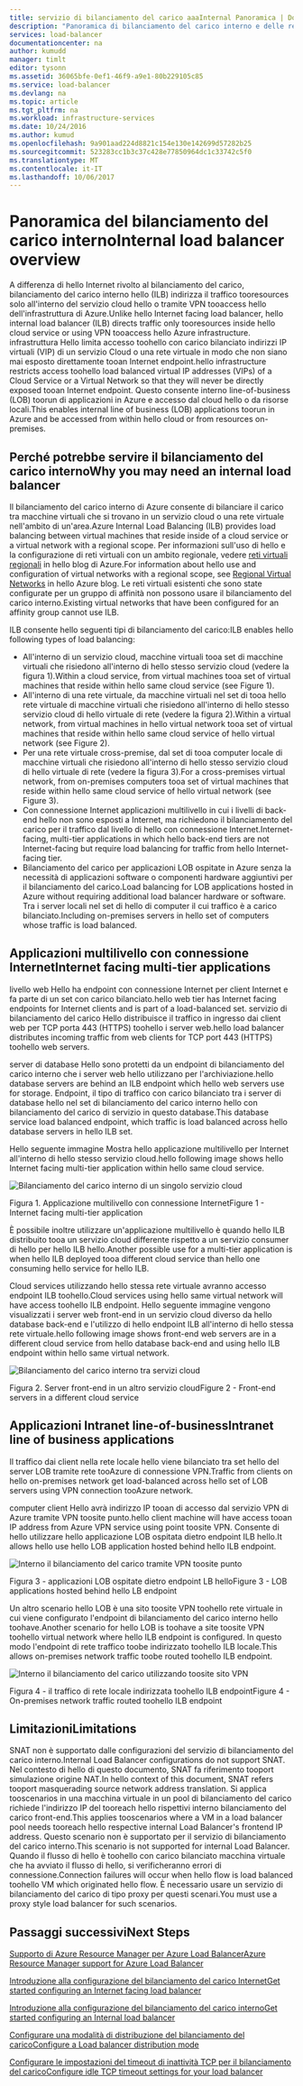 ```yaml
---
title: servizio di bilanciamento del carico aaaInternal Panoramica | Documenti Microsoft
description: "Panoramica di bilanciamento del carico interno e delle relative funzionalità. Funzionamento di un servizio di bilanciamento del carico per gli endpoint interni di Azure e possibili scenari tooconfigure"
services: load-balancer
documentationcenter: na
author: kumudd
manager: timlt
editor: tysonn
ms.assetid: 36065bfe-0ef1-46f9-a9e1-80b229105c85
ms.service: load-balancer
ms.devlang: na
ms.topic: article
ms.tgt_pltfrm: na
ms.workload: infrastructure-services
ms.date: 10/24/2016
ms.author: kumud
ms.openlocfilehash: 9a901aad224d8821c154e130e142699d57282b25
ms.sourcegitcommit: 523283cc1b3c37c428e77850964dc1c33742c5f0
ms.translationtype: MT
ms.contentlocale: it-IT
ms.lasthandoff: 10/06/2017
---
```

# <a name="internal-load-balancer-overview"></a><span data-ttu-id="81c1d-103">Panoramica del bilanciamento del carico interno</span><span class="sxs-lookup"><span data-stu-id="81c1d-103">Internal load balancer overview</span></span>

<span data-ttu-id="81c1d-104">A differenza di hello Internet rivolto al bilanciamento del carico, bilanciamento del carico interno hello (ILB) indirizza il traffico tooresources solo all'interno del servizio cloud hello o tramite VPN tooaccess hello dell'infrastruttura di Azure.</span><span class="sxs-lookup"><span data-stu-id="81c1d-104">Unlike hello Internet facing load balancer, hello internal load balancer (ILB) directs traffic only tooresources inside hello cloud service or using VPN tooaccess hello Azure infrastructure.</span></span> <span data-ttu-id="81c1d-105">infrastruttura Hello limita accesso toohello con carico bilanciato indirizzi IP virtuali (VIP) di un servizio Cloud o una rete virtuale in modo che non siano mai esposto direttamente tooan Internet endpoint.</span><span class="sxs-lookup"><span data-stu-id="81c1d-105">hello infrastructure restricts access toohello load balanced virtual IP addresses (VIPs) of a Cloud Service or a Virtual Network so that they will never be directly exposed tooan Internet endpoint.</span></span> <span data-ttu-id="81c1d-106">Questo consente interno line-of-business (LOB) toorun di applicazioni in Azure e accesso dal cloud hello o da risorse locali.</span><span class="sxs-lookup"><span data-stu-id="81c1d-106">This enables internal line of business (LOB) applications toorun in Azure and be accessed from within hello cloud or from resources on-premises.</span></span>

## <a name="why-you-may-need-an-internal-load-balancer"></a><span data-ttu-id="81c1d-107">Perché potrebbe servire il bilanciamento del carico interno</span><span class="sxs-lookup"><span data-stu-id="81c1d-107">Why you may need an internal load balancer</span></span>

<span data-ttu-id="81c1d-108">Il bilanciamento del carico interno di Azure consente di bilanciare il carico tra macchine virtuali che si trovano in un servizio cloud o una rete virtuale nell'ambito di un'area.</span><span class="sxs-lookup"><span data-stu-id="81c1d-108">Azure Internal Load Balancing (ILB) provides load balancing between virtual machines that reside inside of a cloud service or a virtual network with a regional scope.</span></span> <span data-ttu-id="81c1d-109">Per informazioni sull'uso di hello e la configurazione di reti virtuali con un ambito regionale, vedere [reti virtuali regionali](https://azure.microsoft.com/blog/2014/05/14/regional-virtual-networks/) in hello blog di Azure.</span><span class="sxs-lookup"><span data-stu-id="81c1d-109">For information about hello use and configuration of virtual networks with a regional scope, see [Regional Virtual Networks](https://azure.microsoft.com/blog/2014/05/14/regional-virtual-networks/) in hello Azure blog.</span></span> <span data-ttu-id="81c1d-110">Le reti virtuali esistenti che sono state configurate per un gruppo di affinità non possono usare il bilanciamento del carico interno.</span><span class="sxs-lookup"><span data-stu-id="81c1d-110">Existing virtual networks that have been configured for an affinity group cannot use ILB.</span></span>

<span data-ttu-id="81c1d-111">ILB consente hello seguenti tipi di bilanciamento del carico:</span><span class="sxs-lookup"><span data-stu-id="81c1d-111">ILB enables hello following types of load balancing:</span></span>

* <span data-ttu-id="81c1d-112">All'interno di un servizio cloud, macchine virtuali tooa set di macchine virtuali che risiedono all'interno di hello stesso servizio cloud (vedere la figura 1).</span><span class="sxs-lookup"><span data-stu-id="81c1d-112">Within a cloud service, from virtual machines tooa set of virtual machines that reside within hello same cloud service (see Figure 1).</span></span>
* <span data-ttu-id="81c1d-113">All'interno di una rete virtuale, da macchine virtuali nel set di tooa hello rete virtuale di macchine virtuali che risiedono all'interno di hello stesso servizio cloud di hello virtuale di rete (vedere la figura 2).</span><span class="sxs-lookup"><span data-stu-id="81c1d-113">Within a virtual network, from virtual machines in hello virtual network tooa set of virtual machines that reside within hello same cloud service of hello virtual network (see Figure 2).</span></span>
* <span data-ttu-id="81c1d-114">Per una rete virtuale cross-premise, dal set di tooa computer locale di macchine virtuali che risiedono all'interno di hello stesso servizio cloud di hello virtuale di rete (vedere la figura 3).</span><span class="sxs-lookup"><span data-stu-id="81c1d-114">For a cross-premises virtual network, from on-premises computers tooa set of virtual machines that reside within hello same cloud service of hello virtual network (see Figure 3).</span></span>
* <span data-ttu-id="81c1d-115">Con connessione Internet applicazioni multilivello in cui i livelli di back-end hello non sono esposti a Internet, ma richiedono il bilanciamento del carico per il traffico dal livello di hello con connessione Internet.</span><span class="sxs-lookup"><span data-stu-id="81c1d-115">Internet-facing, multi-tier applications in which hello back-end tiers are not Internet-facing but require load balancing for traffic from hello Internet-facing tier.</span></span>
* <span data-ttu-id="81c1d-116">Bilanciamento del carico per applicazioni LOB ospitate in Azure senza la necessità di applicazioni software o componenti hardware aggiuntivi per il bilanciamento del carico.</span><span class="sxs-lookup"><span data-stu-id="81c1d-116">Load balancing for LOB applications hosted in Azure without requiring additional load balancer hardware or software.</span></span> <span data-ttu-id="81c1d-117">Tra i server locali nel set di hello di computer il cui traffico è a carico bilanciato.</span><span class="sxs-lookup"><span data-stu-id="81c1d-117">Including on-premises servers in hello set of computers whose traffic is load balanced.</span></span>

## <a name="internet-facing-multi-tier-applications"></a><span data-ttu-id="81c1d-118">Applicazioni multilivello con connessione Internet</span><span class="sxs-lookup"><span data-stu-id="81c1d-118">Internet facing multi-tier applications</span></span>

<span data-ttu-id="81c1d-119">livello web Hello ha endpoint con connessione Internet per client Internet e fa parte di un set con carico bilanciato.</span><span class="sxs-lookup"><span data-stu-id="81c1d-119">hello web tier has Internet facing endpoints for Internet clients and is part of a load-balanced set.</span></span> <span data-ttu-id="81c1d-120">servizio di bilanciamento del carico Hello distribuisce il traffico in ingresso dai client web per TCP porta 443 (HTTPS) toohello i server web.</span><span class="sxs-lookup"><span data-stu-id="81c1d-120">hello load balancer  distributes incoming traffic from web clients for TCP port 443 (HTTPS) toohello web servers.</span></span>

<span data-ttu-id="81c1d-121">server di database Hello sono protetti da un endpoint di bilanciamento del carico interno che i server web hello utilizzano per l'archiviazione.</span><span class="sxs-lookup"><span data-stu-id="81c1d-121">hello database servers are behind an ILB endpoint which hello web servers use for storage.</span></span> <span data-ttu-id="81c1d-122">Endpoint, il tipo di traffico con carico bilanciato tra i server di database hello nel set di bilanciamento del carico interno hello con bilanciamento del carico di servizio in questo database.</span><span class="sxs-lookup"><span data-stu-id="81c1d-122">This database service load balanced endpoint, which traffic is load balanced across hello database servers in hello ILB set.</span></span>

<span data-ttu-id="81c1d-123">Hello seguente immagine Mostra hello applicazione multilivello per Internet all'interno di hello stesso servizio cloud.</span><span class="sxs-lookup"><span data-stu-id="81c1d-123">hello following image shows hello Internet facing multi-tier application within hello same cloud service.</span></span>

![Bilanciamento del carico interno di un singolo servizio cloud](./media/load-balancer-internal-overview/IC736321.png)

<span data-ttu-id="81c1d-125">Figura 1. Applicazione multilivello con connessione Internet</span><span class="sxs-lookup"><span data-stu-id="81c1d-125">Figure 1 - Internet facing multi-tier application</span></span>

<span data-ttu-id="81c1d-126">È possibile inoltre utilizzare un'applicazione multilivello è quando hello ILB distribuito tooa un servizio cloud differente rispetto a un servizio consumer di hello per hello ILB hello.</span><span class="sxs-lookup"><span data-stu-id="81c1d-126">Another possible use for a multi-tier application is when hello ILB deployed tooa different cloud service than hello one consuming hello service for hello ILB.</span></span>

<span data-ttu-id="81c1d-127">Cloud services utilizzando hello stessa rete virtuale avranno accesso endpoint ILB toohello.</span><span class="sxs-lookup"><span data-stu-id="81c1d-127">Cloud services using hello same virtual network will have access toohello ILB endpoint.</span></span> <span data-ttu-id="81c1d-128">Hello seguente immagine vengono visualizzati i server web front-end in un servizio cloud diverso da hello database back-end e l'utilizzo di hello endpoint ILB all'interno di hello stessa rete virtuale.</span><span class="sxs-lookup"><span data-stu-id="81c1d-128">hello following image shows front-end web servers are in a different cloud service from hello database back-end and using hello ILB endpoint within hello same virtual network.</span></span>

![Bilanciamento del carico interno tra servizi cloud](./media/load-balancer-internal-overview/IC744147.png)

<span data-ttu-id="81c1d-130">Figura 2. Server front-end in un altro servizio cloud</span><span class="sxs-lookup"><span data-stu-id="81c1d-130">Figure 2 - Front-end servers in a different cloud service</span></span>

## <a name="intranet-line-of-business-applications"></a><span data-ttu-id="81c1d-131">Applicazioni Intranet line-of-business</span><span class="sxs-lookup"><span data-stu-id="81c1d-131">Intranet line of business applications</span></span>

<span data-ttu-id="81c1d-132">Il traffico dai client nella rete locale hello viene bilanciato tra set hello del server LOB tramite rete tooAzure di connessione VPN.</span><span class="sxs-lookup"><span data-stu-id="81c1d-132">Traffic from clients on hello on-premises network get load-balanced across hello set of LOB servers using VPN connection tooAzure network.</span></span>

<span data-ttu-id="81c1d-133">computer client Hello avrà indirizzo IP tooan di accesso dal servizio VPN di Azure tramite VPN toosite punto.</span><span class="sxs-lookup"><span data-stu-id="81c1d-133">hello client machine will have access tooan IP address from Azure VPN service using point toosite VPN.</span></span> <span data-ttu-id="81c1d-134">Consente di hello utilizzare hello applicazione LOB ospitata dietro endpoint ILB hello.</span><span class="sxs-lookup"><span data-stu-id="81c1d-134">It allows hello use hello LOB application hosted behind hello ILB endpoint.</span></span>

![Interno il bilanciamento del carico tramite VPN toosite punto](./media/load-balancer-internal-overview/IC744148.png)

<span data-ttu-id="81c1d-136">Figura 3 - applicazioni LOB ospitate dietro endpoint LB hello</span><span class="sxs-lookup"><span data-stu-id="81c1d-136">Figure 3 - LOB applications hosted behind hello LB endpoint</span></span>

<span data-ttu-id="81c1d-137">Un altro scenario hello LOB è una sito toosite VPN toohello rete virtuale in cui viene configurato l'endpoint di bilanciamento del carico interno hello toohave.</span><span class="sxs-lookup"><span data-stu-id="81c1d-137">Another scenario for hello LOB is toohave a site toosite VPN toohello virtual network where hello ILB endpoint is configured.</span></span> <span data-ttu-id="81c1d-138">In questo modo l'endpoint di rete traffico toobe indirizzato toohello ILB locale.</span><span class="sxs-lookup"><span data-stu-id="81c1d-138">This allows on-premises network traffic toobe routed toohello ILB endpoint.</span></span>

![Interno il bilanciamento del carico utilizzando toosite sito VPN](./media/load-balancer-internal-overview/IC744150.png)

<span data-ttu-id="81c1d-140">Figura 4 - il traffico di rete locale indirizzata toohello ILB endpoint</span><span class="sxs-lookup"><span data-stu-id="81c1d-140">Figure 4 - On-premises network traffic routed toohello ILB endpoint</span></span>

## <a name="limitations"></a><span data-ttu-id="81c1d-141">Limitazioni</span><span class="sxs-lookup"><span data-stu-id="81c1d-141">Limitations</span></span>

<span data-ttu-id="81c1d-142">SNAT non è supportato dalle configurazioni del servizio di bilanciamento del carico interno.</span><span class="sxs-lookup"><span data-stu-id="81c1d-142">Internal Load Balancer configurations do not support SNAT.</span></span> <span data-ttu-id="81c1d-143">Nel contesto di hello di questo documento, SNAT fa riferimento tooport simulazione origine NAT.</span><span class="sxs-lookup"><span data-stu-id="81c1d-143">In hello context of this document, SNAT refers tooport masquerading source  network address translation.</span></span>  <span data-ttu-id="81c1d-144">Si applica tooscenarios in una macchina virtuale in un pool di bilanciamento del carico richiede l'indirizzo IP del tooreach hello rispettivi interno bilanciamento del carico front-end.</span><span class="sxs-lookup"><span data-stu-id="81c1d-144">This applies tooscenarios where a VM in a load balancer pool needs tooreach hello respective internal Load Balancer's frontend IP address.</span></span> <span data-ttu-id="81c1d-145">Questo scenario non è supportato per il servizio di bilanciamento del carico interno.</span><span class="sxs-lookup"><span data-stu-id="81c1d-145">This scenario is not supported for internal Load Balancer.</span></span> <span data-ttu-id="81c1d-146">Quando il flusso di hello è toohello con carico bilanciato macchina virtuale che ha avviato il flusso di hello, si verificheranno errori di connessione.</span><span class="sxs-lookup"><span data-stu-id="81c1d-146">Connection failures will occur when hello flow is load balanced toohello VM which originated hello flow.</span></span> <span data-ttu-id="81c1d-147">È necessario usare un servizio di bilanciamento del carico di tipo proxy per questi scenari.</span><span class="sxs-lookup"><span data-stu-id="81c1d-147">You must use a proxy style load balancer for such scenarios.</span></span>

## <a name="next-steps"></a><span data-ttu-id="81c1d-148">Passaggi successivi</span><span class="sxs-lookup"><span data-stu-id="81c1d-148">Next Steps</span></span>

[<span data-ttu-id="81c1d-149">Supporto di Azure Resource Manager per Azure Load Balancer</span><span class="sxs-lookup"><span data-stu-id="81c1d-149">Azure Resource Manager support for Azure Load Balancer</span></span>](load-balancer-arm.md)

[<span data-ttu-id="81c1d-150">Introduzione alla configurazione del bilanciamento del carico Internet</span><span class="sxs-lookup"><span data-stu-id="81c1d-150">Get started configuring an Internet facing load balancer</span></span>](load-balancer-get-started-internet-arm-ps.md)

[<span data-ttu-id="81c1d-151">Introduzione alla configurazione del bilanciamento del carico interno</span><span class="sxs-lookup"><span data-stu-id="81c1d-151">Get started configuring an Internal load balancer</span></span>](load-balancer-get-started-ilb-arm-ps.md)

[<span data-ttu-id="81c1d-152">Configurare una modalità di distribuzione del bilanciamento del carico</span><span class="sxs-lookup"><span data-stu-id="81c1d-152">Configure a Load balancer distribution mode</span></span>](load-balancer-distribution-mode.md)

[<span data-ttu-id="81c1d-153">Configurare le impostazioni del timeout di inattività TCP per il bilanciamento del carico</span><span class="sxs-lookup"><span data-stu-id="81c1d-153">Configure idle TCP timeout settings for your load balancer</span></span>](load-balancer-tcp-idle-timeout.md)
